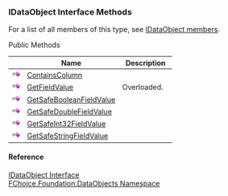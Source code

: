﻿### IDataObject Interface Methods

For a list of all members of this type, see [IDataObject members](fcSDK~FChoice.Foundation.DataObjects.IDataObject_members.md).

Public Methods

|   | Name | Description |
| --- | --- | --- |
| ![ Method](dotnetimages/Method.png) | [ContainsColumn](fcSDK~FChoice.Foundation.DataObjects.IDataObject~ContainsColumn.md) |   |
| ![ Method](dotnetimages/Method.png) | [GetFieldValue](fcSDK~FChoice.Foundation.DataObjects.IDataObject~GetFieldValue.md) | Overloaded.    |
| ![ Method](dotnetimages/Method.png) | [GetSafeBooleanFieldValue](fcSDK~FChoice.Foundation.DataObjects.IDataObject~GetSafeBooleanFieldValue.md) |   |
| ![ Method](dotnetimages/Method.png) | [GetSafeDoubleFieldValue](fcSDK~FChoice.Foundation.DataObjects.IDataObject~GetSafeDoubleFieldValue.md) |   |
| ![ Method](dotnetimages/Method.png) | [GetSafeInt32FieldValue](fcSDK~FChoice.Foundation.DataObjects.IDataObject~GetSafeInt32FieldValue.md) |   |
| ![ Method](dotnetimages/Method.png) | [GetSafeStringFieldValue](fcSDK~FChoice.Foundation.DataObjects.IDataObject~GetSafeStringFieldValue.md) |   |





#### Reference

[IDataObject Interface](fcSDK~FChoice.Foundation.DataObjects.IDataObject.md)  
[FChoice.Foundation.DataObjects Namespace](fcSDK~FChoice.Foundation.DataObjects_namespace.md)